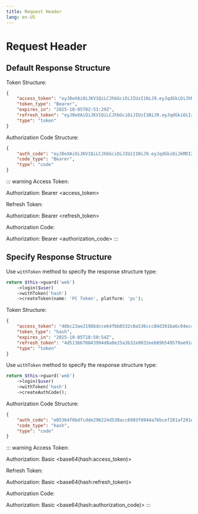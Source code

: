 ```yaml
---
title: Request Header
lang: en-US
---
```


# Request Header

## Default Response Structure

Token Structure:

```json
{
    "access_token": "eyJ0eXAiOiJKV1QiLCJhbGciOiJIUzI1NiJ9.eyJqdGkiOiJhNTg5Yjg0Ni1mMjlkLTQ3MDYtYjIyOC1mZjRmYTVhYzZhM2EiLCJpc3MiOiJBcHAuTW9kZWxzLlVzZXIiLCJzdWIiOjEsImF1ZCI6WyIqIl0sImV4cCI6MTc1OTYzMjY4OSwiaWF0IjoxNzU5NjI1NDg5fQ.7kq4DsCJe54g_Q6pMxwI2L913IcdoRDRnE-Ya4TC7Po",
    "token_type": "Bearer",
    "expires_in": "2025-10-05T02:51:29Z",
    "refresh_token": "eyJ0eXAiOiJKV1QiLCJhbGciOiJIUzI1NiJ9.eyJqdGkiOiIzZDkwYTA1ZS1mNGQxLTQ1YzUtYWFjZS0zMzMxNjkxMzA1MTgiLCJpc3MiOiJBcHAuTW9kZWxzLlVzZXIiLCJzdWIiOjEsImV4cCI6MTc1OTYzMjY4OSwibmJmIjoxNzU5NjI5MDg5LCJpYXQiOjE3NTk2MjU0ODl9.ZzZW-VIMFqIJ5ee_Yw6M4T786bjn0OiBPtYY0chXYHE",
    "type": "token"
}
```

Authorization Code Structure:

```json
{
    "auth_code": "eyJ0eXAiOiJKV1QiLCJhbGciOiJIUzI1NiJ9.eyJqdGkiOiJkMDI2YTViNC1iMGQ2LTRmYmMtOTI0ZC0xZTg1ZjVlYmRhMTAiLCJpc3MiOiJBcHAuTW9kZWxzLlVzZXIiLCJzdWIiOjEsImlhdCI6MTc1OTY3NDk3Mn0.l3KezbE7EST8asqP9LPaovJO589WB_dPwZFakwYforU",
    "code_type": "Bearer",
    "type": "code"
}
```

::: warning
Access Token:

Authorization: Bearer <access_token>

Refresh Token:

Authorization: Bearer <refresh_token>

Authorization Code:

Authorization: Bearer <authorization_code>
:::

## Specify Response Structure

Use `withToken` method to specify the response structure type:

```php
return $this->guard('web')
    ->login($user)
    ->withToken('hash')
    ->createToken(name: 'PC Token', platform: 'pc');
```

Token Structure:

```json
{
    "access_token": "48bc23ae2198bdcce64fbb8532c0a536ccc84d391ba6c04ec4fe15730029e345",
    "token_type": "hash",
    "expires_in": "2025-10-05T18:50:54Z",
    "refresh_token": "4d5136678843994d8a0e25a3b32a9032eeb89b549579ae91a1487a0b6c7305d6",
    "type": "token"
}
```

Use `withToken` method to specify the response structure type:

```php
return $this->guard('web')
    ->login($user)
    ->withToken('hash')
    ->createAuthCode();
```

Authorization Code Structure:

```json
{
    "auth_code": "e05364f0bdfcdde296224d538acc6993f8944a76bcef281af291eff4bcfba547",
    "code_type": "hash",
    "type": "code"
}
```

::: warning
Access Token:

Authorization: Basic <base64(hash:access_token)>

Refresh Token:

Authorization: Basic <base64(hash:refresh_token)>

Authorization Code:

Authorization: Basic <base64(hash:authorization_code)>
:::

